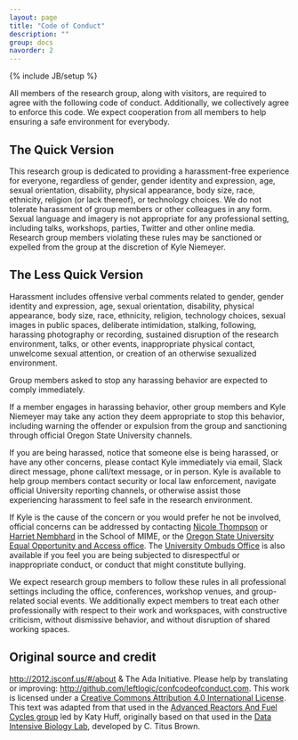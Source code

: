 ```yaml
---
layout: page
title: "Code of Conduct"
description: ""
group: docs
navorder: 2
---
```

{% include JB/setup %}

All members of the research group, along with visitors, are required to agree with the following code of conduct. Additionally, we collectively agree to enforce this code. We expect cooperation from all members to help ensuring a safe environment for everybody.

## The Quick Version

This research group is dedicated to providing a harassment-free experience for everyone, regardless of gender, gender identity and expression, age, sexual orientation, disability, physical appearance, body size, race, ethnicity, religion (or lack thereof), or technology choices. We do not tolerate harassment of group members or other colleagues in any form. Sexual language and imagery is not appropriate for any professional setting, including talks, workshops, parties, Twitter and other online media. Research group members violating these rules may be sanctioned or expelled from the group at the discretion of Kyle Niemeyer.

## The Less Quick Version

Harassment includes offensive verbal comments related to gender, gender identity and expression, age, sexual orientation, disability, physical appearance, body size, race, ethnicity, religion, technology choices, sexual images in public spaces, deliberate intimidation, stalking, following, harassing photography or recording, sustained disruption of the research environment, talks, or other events, inappropriate physical contact, unwelcome sexual attention, or creation of an otherwise sexualized environment.

Group members asked to stop any harassing behavior are expected to comply immediately.

If a member engages in harassing behavior, other group members and Kyle Niemeyer may take any action they deem appropriate to stop this behavior, including warning the offender or expulsion from the group and sanctioning through official Oregon State University channels.

If you are being harassed, notice that someone else is being harassed, or have any other concerns, please contact Kyle immediately via email, Slack direct message, phone call/text message, or in person. Kyle is available to help group members contact security or local law enforcement, navigate official University reporting channels, or otherwise assist those experiencing harassment to feel safe in the research environment.

If Kyle is the cause of the concern or you would prefer he not be involved, official concerns can be addressed by contacting [Nicole Thompson](mailto:Nicole.Thompson@oregonstate.edu) or [Harriet Nembhard](mailto:harriet.nembhard@oregonstate.edu) in the School of MIME, or the [Oregon State University Equal Opportunity and Access office](http://eoa.oregonstate.edu).
The [University Ombuds Office](https://ombuds.oregonstate.edu) is also available if you feel you are being subjected to disrespectful or inappropriate conduct, or conduct that might constitute bullying.

We expect research group members to follow these rules in all professional settings including the office, conferences, workshop venues, and group-related social events. We additionally expect members to treat each other professionally with respect to their work and workspaces, with constructive criticism, without dismissive behavior, and without disruption of shared working spaces.

## Original source and credit

<http://2012.jsconf.us/#/about> & The Ada Initiative. Please help by translating or improving: <http://github.com/leftlogic/confcodeofconduct.com>. This work is licensed under a [Creative Commons Attribution 4.0 International License](https://creativecommons.org/licenses/by/4.0/). This text was adapted from that used in the [Advanced Reactors And Fuel Cycles group](http://arfc.github.io) led by Katy Huff, originally based on that used in the [Data Intensive Biology Lab](http://ivory.idyll.org/lab/), developed by C. Titus Brown.
